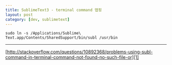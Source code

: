 ```yaml
---
title: SublimeText3 - terminal command 맵핑
layout: post
category: [dev, sublimetext]
--- 
```


    sudo ln -s /Applications/Sublime\ Text.app/Contents/SharedSupport/bin/subl /usr/bin




---

[http://stackoverflow.com/questions/10892368/problems-using-subl-command-in-terminal-command-not-found-no-such-file-or][1]


[1]:http://stackoverflow.com/questions/10892368/problems-using-subl-command-in-terminal-command-not-found-no-such-file-or
